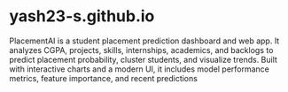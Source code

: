 # yash23-s.github.io
PlacementAI is a student placement prediction dashboard and web app. It analyzes CGPA, projects, skills, internships, academics, and backlogs to predict placement probability, cluster students, and visualize trends. Built with interactive charts and a modern UI, it includes model performance metrics, feature importance, and recent predictions
